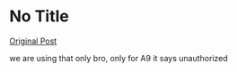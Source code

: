 # No Title

[Original Post](https://discourse.onlinedegree.iitm.ac.in/t/164277/230)

<p>we are using that only bro, only for A9 it says unauthorized</p>